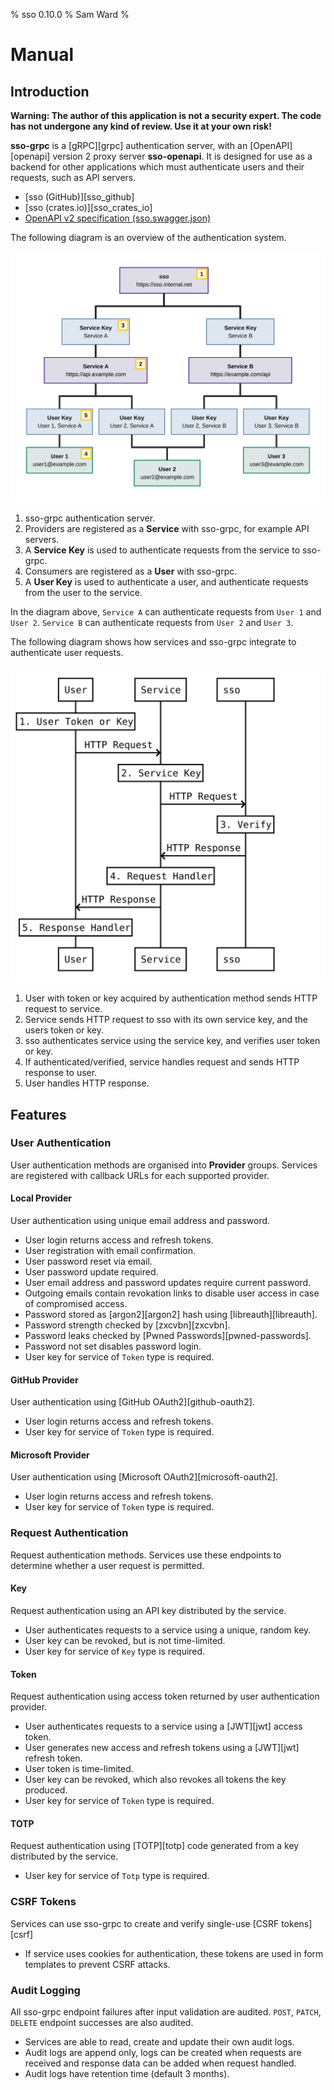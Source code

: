 % sso 0.10.0
% Sam Ward
%

# Manual

## Introduction

**Warning: The author of this application is not a security expert. The code has not undergone any kind of review. Use it at your own risk!**

**sso-grpc** is a [gRPC][grpc] authentication server, with an [OpenAPI][openapi] version 2 proxy server **sso-openapi**. It is designed for use as a backend for other applications which must authenticate users and their requests, such as API servers.

- [sso (GitHub)][sso_github]
- [sso (crates.io)][sso_crates_io]
- [OpenAPI v2 specification (sso.swagger.json)](asset/sso.swagger.json)

The following diagram is an overview of the authentication system.

![Overview of Authentication System](docs/asset/introduction.svg)

1. sso-grpc authentication server.
2. Providers are registered as a **Service** with sso-grpc, for example API servers.
3. A **Service Key** is used to authenticate requests from the service to sso-grpc.
4. Consumers are registered as a **User** with sso-grpc.
5. A **User Key** is used to authenticate a user, and authenticate requests from the user to the service.

In the diagram above, `Service A` can authenticate requests from `User 1` and `User 2`. `Service B` can authenticate requests from `User 2` and `User 3`.

The following diagram shows how services and sso-grpc integrate to authenticate user requests.

![User request verification](docs/asset/integration.svg)

1. User with token or key acquired by authentication method sends HTTP request to service.
2. Service sends HTTP request to sso with its own service key, and the users token or key.
3. sso authenticates service using the service key, and verifies user token or key.
4. If authenticated/verified, service handles request and sends HTTP response to user.
5. User handles HTTP response.

## Features

### User Authentication

User authentication methods are organised into **Provider** groups. Services are registered with callback URLs for each supported provider.

#### Local Provider

User authentication using unique email address and password.

- User login returns access and refresh tokens.
- User registration with email confirmation.
- User password reset via email.
- User password update required.
- User email address and password updates require current password.
- Outgoing emails contain revokation links to disable user access in case of compromised access.
- Password stored as [argon2][argon2] hash using [libreauth][libreauth].
- Password strength checked by [zxcvbn][zxcvbn].
- Password leaks checked by [Pwned Passwords][pwned-passwords].
- Password not set disables password login.
- User key for service of `Token` type is required.

#### GitHub Provider

User authentication using [GitHub OAuth2][github-oauth2].

- User login returns access and refresh tokens.
- User key for service of `Token` type is required.

#### Microsoft Provider

User authentication using [Microsoft OAuth2][microsoft-oauth2].

- User login returns access and refresh tokens.
- User key for service of `Token` type is required.

### Request Authentication

Request authentication methods. Services use these endpoints to determine whether a user request is permitted.

#### Key

Request authentication using an API key distributed by the service.

- User authenticates requests to a service using a unique, random key.
- User key can be revoked, but is not time-limited.
- User key for service of `Key` type is required.

#### Token

Request authentication using access token returned by user authentication provider.

- User authenticates requests to a service using a [JWT][jwt] access token.
- User generates new access and refresh tokens using a [JWT][jwt] refresh token.
- User token is time-limited.
- User key can be revoked, which also revokes all tokens the key produced.
- User key for service of `Token` type is required.

#### TOTP

Request authentication using [TOTP][totp] code generated from a key distributed by the service.

- User key for service of `Totp` type is required.

### CSRF Tokens

Services can use sso-grpc to create and verify single-use [CSRF tokens][csrf]

- If service uses cookies for authentication, these tokens are used in form templates to prevent CSRF attacks.

### Audit Logging

All sso-grpc endpoint failures after input validation are audited. `POST`, `PATCH`, `DELETE` endpoint successes are also audited.

- Services are able to read, create and update their own audit logs.
- Audit logs are append only, logs can be created when requests are received and response data can be added when request handled.
- Audit logs have retention time (default 3 months).

